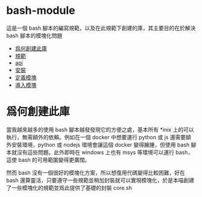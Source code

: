 # bash-module

這是一個 bash 腳本的編寫規範，以及在此規範下創建的庫，其主要目的在於解決 bash 腳本的模塊化問題

* [爲何創建此庫](#why)
* [規範](#rule)
* [api](#api)
* [安裝](#install)
* [定義模塊](#define)
* [導入模塊](#module)

# 爲何創建此庫

當我越來越多的使用 bash 腳本越發發現它的方便之處，基本所有 *inix 上的可以執行，無需額外的依賴。例如在一個 docker 中想要運行 python 或 js 還需要額外安裝環境，python 或 nodejs 環境會讓這個 docker 變得臃腫，但使用 bash 腳本就沒有這些問題。此外即時在 windows 上也有 msys 等環境可以運行 bash，這使 bash 的可用範圍變得更廣闊。

然而 bash 沒有一個很好的模塊化方案，所以想復用代碼變得比較困難，好在 bash 還算靈活，只要遵守一些規範並稍加封裝就可以實現模塊化，於是本喵創建了一些模塊化的規範並爲此提供了基礎的封裝 core.sh